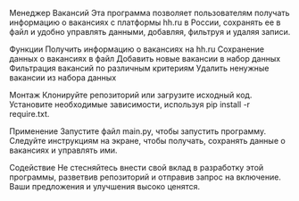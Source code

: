 Менеджер Вакансий
Эта программа позволяет пользователям получать информацию о вакансиях с платформы hh.ru в России, 
сохранять ее в файл и удобно управлять данными, добавляя, фильтруя и удаляя записи.

Функции
Получить информацию о вакансиях на hh.ru
Сохранение данных о вакансиях в файл
Добавить новые вакансии в набор данных
Фильтрация вакансий по различным критериям
Удалить ненужные вакансии из набора данных

Монтаж
Клонируйте репозиторий или загрузите исходный код.
Установите необходимые зависимости, используя pip install -r require.txt.

Применение
Запустите файл main.py, чтобы запустить программу.
Следуйте инструкциям на экране, чтобы получать, сохранять данные о вакансиях и управлять ими.

Содействие
Не стесняйтесь внести свой вклад в разработку этой программы, разветвив репозиторий и отправив запрос на включение. Ваши предложения и улучшения высоко ценятся.

